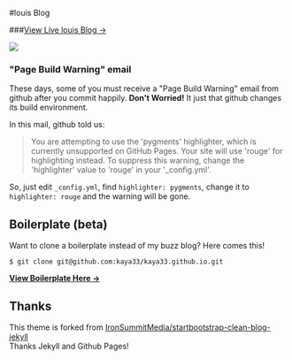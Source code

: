 #louis Blog

###[View Live louis Blog &rarr;](http://kaya33.github.io)

![](http://jianglife.com/img/blog-desktop.png)


### "Page Build Warning" email

These days, some of you must receive a "Page Build Warning" email from github after you commit happily. **Don't Worried!** It just that github changes its build environment.

In this mail, github told us:

> You are attempting to use the 'pygments' highlighter, which is currently unsupported on GitHub Pages. Your site will use 'rouge' for highlighting instead. To suppress this warning, change the 'highlighter' value to 'rouge' in your '_config.yml'.

So, just edit `_config.yml`, find `highlighter: pygments`, change it to `highlighter: rouge` and the warning will be gone.


## Boilerplate (beta)

Want to clone a boilerplate instead of my buzz blog? Here comes this!  

```
$ git clone git@github.com:kaya33/kaya33.github.io.git
```

**[View Boilerplate Here &rarr;](http://jianglife.com/blog-boilerplate/)**

## Thanks

This theme is forked from [IronSummitMedia/startbootstrap-clean-blog-jekyll](https://github.com/IronSummitMedia/startbootstrap-clean-blog-jekyll)  
Thanks Jekyll and Github Pages!
